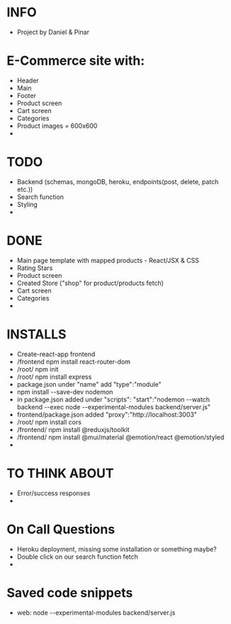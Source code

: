 # INFO

- Project by Daniel & Pinar

# E-Commerce site with:

- Header
- Main
- Footer
- Product screen
- Cart screen
- Categories
- Product images = 600x600
-

# TODO

- Backend (schemas, mongoDB, heroku, endpoints(post, delete, patch etc.))
- Search function
- Styling
-

# DONE

- Main page template with mapped products - React/JSX & CSS
- Rating Stars
- Product screen
- Created Store ("shop" for product/products fetch)
- Cart screen
- Categories
-

# INSTALLS

- Create-react-app frontend
- /frontend npm install react-router-dom
- /root/ npm init
- /root/ npm install express
- package.json under "name" add "type":"module"
- npm install --save-dev nodemon
- in package.json added under "scripts": "start":"nodemon --watch backend --exec node --experimental-modules backend/server.js"
- frontend/package.json added "proxy":"http://localhost:3003"
- /root/ npm install cors
- /frontend/ npm install @reduxjs/toolkit
- /frontend/ npm install @mui/material @emotion/react @emotion/styled
-

# TO THINK ABOUT

- Error/success responses
-

# On Call Questions

- Heroku deployment, missing some installation or something maybe?
- Double click on our search function fetch
-

# Saved code snippets

- web: node --experimental-modules backend/server.js

